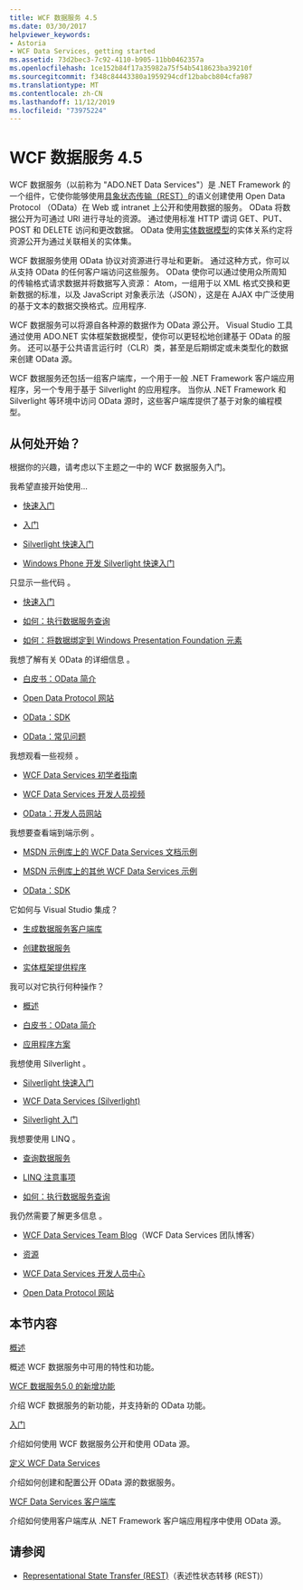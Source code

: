 ```yaml
---
title: WCF 数据服务 4.5
ms.date: 03/30/2017
helpviewer_keywords:
- Astoria
- WCF Data Services, getting started
ms.assetid: 73d2bec3-7c92-4110-b905-11bb0462357a
ms.openlocfilehash: 1ce152b84f17a35982a75f54b5418623ba39210f
ms.sourcegitcommit: f348c84443380a1959294cdf12babcb804cfa987
ms.translationtype: MT
ms.contentlocale: zh-CN
ms.lasthandoff: 11/12/2019
ms.locfileid: "73975224"
---
```

# <a name="wcf-data-services-45"></a>WCF 数据服务 4.5

WCF 数据服务（以前称为 "ADO.NET Data Services"）是 .NET Framework 的一个组件，它使你能够使用[具象状态传输（REST）](https://go.microsoft.com/fwlink/?LinkId=113919)的语义创建使用 Open Data Protocol （OData）在 Web 或 intranet 上公开和使用数据的服务。 OData 将数据公开为可通过 URI 进行寻址的资源。 通过使用标准 HTTP 谓词 GET、PUT、POST 和 DELETE 访问和更改数据。 OData 使用[实体数据模型](../adonet/entity-data-model.md)的实体关系约定将资源公开为通过关联相关的实体集。

WCF 数据服务使用 OData 协议对资源进行寻址和更新。 通过这种方式，你可以从支持 OData 的任何客户端访问这些服务。 OData 使你可以通过使用众所周知的传输格式请求数据并将数据写入资源： Atom，一组用于以 XML 格式交换和更新数据的标准，以及 JavaScript 对象表示法（JSON），这是在 AJAX 中广泛使用的基于文本的数据交换格式。应用程序.

WCF 数据服务可以将源自各种源的数据作为 OData 源公开。 Visual Studio 工具通过使用 ADO.NET 实体框架数据模型，使你可以更轻松地创建基于 OData 的服务。 还可以基于公共语言运行时（CLR）类，甚至是后期绑定或未类型化的数据来创建 OData 源。

WCF 数据服务还包括一组客户端库，一个用于一般 .NET Framework 客户端应用程序，另一个专用于基于 Silverlight 的应用程序。 当你从 .NET Framework 和 Silverlight 等环境中访问 OData 源时，这些客户端库提供了基于对象的编程模型。

## <a name="where-should-i-start"></a>从何处开始？

根据你的兴趣，请考虑以下主题之一中的 WCF 数据服务入门。

我希望直接开始使用...

- [快速入门](quickstart-wcf-data-services.md)

- [入门](getting-started-with-wcf-data-services.md)

- [Silverlight 快速入门](https://go.microsoft.com/fwlink/?LinkID=192782)

- [Windows Phone 开发 Silverlight 快速入门](https://go.microsoft.com/fwlink/?LinkID=214535)

只显示一些代码 。

- [快速入门](quickstart-wcf-data-services.md)

- [如何：执行数据服务查询](how-to-execute-data-service-queries-wcf-data-services.md)

- [如何：将数据绑定到 Windows Presentation Foundation 元素](bind-data-to-wpf-elements-wcf-data-services.md)

我想了解有关 OData 的详细信息 。

- [白皮书：OData 简介](https://go.microsoft.com/fwlink/?LinkId=220867)

- [Open Data Protocol 网站](https://go.microsoft.com/fwlink/?LinkID=184554)

- [OData：SDK](https://go.microsoft.com/fwlink/?LinkID=185248)

- [OData：常见问题](https://go.microsoft.com/fwlink/?LinkId=185867)

我想观看一些视频 。

- [WCF Data Services 初学者指南](https://go.microsoft.com/fwlink/?LinkId=220864)

- [WCF Data Services 开发人员视频](https://go.microsoft.com/fwlink/?LinkId=220861)

- [OData：开发人员网站](https://go.microsoft.com/fwlink/?LinkId=185866)

我想要查看端到端示例 。

- [MSDN 示例库上的 WCF Data Services 文档示例](https://go.microsoft.com/fwlink/?LinkID=220865)

- [MSDN 示例库上的其他 WCF Data Services 示例](https://go.microsoft.com/fwlink/?LinkId=220866)

- [OData：SDK](https://go.microsoft.com/fwlink/?LinkID=185248)

它如何与 Visual Studio 集成？

- [生成数据服务客户端库](generating-the-data-service-client-library-wcf-data-services.md)

- [创建数据服务](creating-the-data-service.md)

- [实体框架提供程序](entity-framework-provider-wcf-data-services.md)

我可以对它执行何种操作？

- [概述](wcf-data-services-overview.md)

- [白皮书：OData 简介](https://go.microsoft.com/fwlink/?LinkId=220867)

- [应用程序方案](application-scenarios-wcf-data-services.md)

我想使用 Silverlight 。

- [Silverlight 快速入门](https://go.microsoft.com/fwlink/?LinkID=192782)

- [WCF Data Services (Silverlight)](https://go.microsoft.com/fwlink/?LinkID=143149)

- [Silverlight 入门](https://go.microsoft.com/fwlink/?LinkId=148366)

我想要使用 LINQ 。

- [查询数据服务](querying-the-data-service-wcf-data-services.md)

- [LINQ 注意事项](linq-considerations-wcf-data-services.md)

- [如何：执行数据服务查询](how-to-execute-data-service-queries-wcf-data-services.md)

我仍然需要了解更多信息 。

- [WCF Data Services Team Blog](https://go.microsoft.com/fwlink/?LinkID=150511)（WCF Data Services 团队博客）

- [资源](wcf-data-services-resources.md)

- [WCF Data Services 开发人员中心](https://go.microsoft.com/fwlink/?LinkId=220868)

- [Open Data Protocol 网站](https://go.microsoft.com/fwlink/?LinkID=184554)

## <a name="in-this-section"></a>本节内容

[概述](wcf-data-services-overview.md)

概述 WCF 数据服务中可用的特性和功能。

[WCF 数据服务5.0 的新增功能](https://docs.microsoft.com/previous-versions/dotnet/wcf-data-services/ee373845(v=vs.103))

介绍 WCF 数据服务的新功能，并支持新的 OData 功能。

[入门](getting-started-with-wcf-data-services.md)

介绍如何使用 WCF 数据服务公开和使用 OData 源。

[定义 WCF Data Services](defining-wcf-data-services.md)

介绍如何创建和配置公开 OData 源的数据服务。

[WCF Data Services 客户端库](wcf-data-services-client-library.md)

介绍如何使用客户端库从 .NET Framework 客户端应用程序中使用 OData 源。

## <a name="see-also"></a>请参阅

- [Representational State Transfer (REST)](https://go.microsoft.com/fwlink/?LinkId=113919)（表述性状态转移 (REST)）
